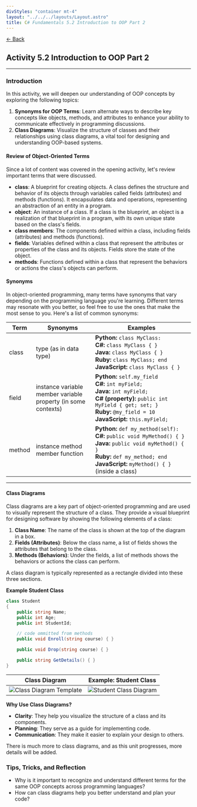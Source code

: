```yaml
---
divStyles: "container mt-4"
layout: "../../../layouts/Layout.astro"
title: C# Fundamentals 5.2 Introduction to OOP Part 2
---
```


[← Back](/c-sharp-fundamentals/)

## Activity 5.2 Introduction to OOP Part 2

---

### Introduction

In this activity, we will deepen our understanding of OOP concepts by exploring the following topics:

1. **Synonyms for OOP Terms**: Learn alternate ways to describe key concepts like objects, methods, and attributes to enhance your ability to communicate effectively in programming discussions.
2. **Class Diagrams**: Visualize the structure of classes and their relationships using class diagrams, a vital tool for designing and understanding OOP-based systems.

#### Review of Object-Oriented Terms

Since a lot of content was covered in the opening activity, let's review important terms that were discussed.

- **class**: A blueprint for creating objects. A class defines the structure and behavior of its objects through variables called fields (attributes) and methods (functions). It encapsulates data and operations, representing an abstraction of an entity in a program.
- **object**: An instance of a class. If a class is the blueprint, an object is a realization of that blueprint in a program, with its own unique state based on the class's fields.
- **class members**: The components defined within a class, including fields (attributes) and methods (functions).
- **fields**: Variables defined within a class that represent the attributes or properties of the class and its objects. Fields store the state of the object.
- **methods**: Functions defined within a class that represent the behaviors or actions the class's objects can perform.

#### Synonyms

In object-oriented programming, many terms have synonyms that vary depending on the programming language you're learning. Different terms may resonate with you better, so feel free to use the ones that make the most sense to you. Here's a list of common synonyms:

<table class="table w-auto table-bordered">
    <thead>
        <tr>
            <th>Term</th>
            <th>Synonyms</th>
            <th>Examples</th>
        </tr>
    </thead>
    <tbody>
        <tr>
            <td>class</td>
            <td>type (as in data type)</td>
            <td>
                <strong>Python:</strong> <code>class MyClass:</code><br />
                <strong>C#:</strong> <code>class MyClass { }</code><br />
                <strong>Java:</strong> <code>class MyClass { }</code><br />
                <strong>Ruby:</strong> <code>class MyClass; end</code><br />
                <strong>JavaScript:</strong> <code>class MyClass { }</code>
            </td>
        </tr>
        <tr>
            <td>field</td>
            <td>instance variable<br />member variable<br />property (in some contexts)</td>
            <td>
                <strong>Python:</strong> <code>self.my_field</code><br />
                <strong>C#:</strong> <code>int myField;</code><br />
                <strong>Java:</strong> <code>int myField;</code><br />
                <strong>C# (property):</strong> <code>public int MyField { get; set; }</code><br />
                <strong>Ruby:</strong> <code>@my_field = 10</code><br />
                <strong>JavaScript:</strong> <code>this.myField;</code>
            </td>
        </tr>
        <tr>
            <td>method</td>
            <td>instance method<br />member function</td>
            <td>
                <strong>Python:</strong> <code>def my_method(self):</code><br />
                <strong>C#:</strong> <code>public void MyMethod() { }</code><br />
                <strong>Java:</strong> <code>public void myMethod() { }</code><br />
                <strong>Ruby:</strong> <code>def my_method; end</code><br />
                <strong>JavaScript:</strong> <code>myMethod() { }</code> (inside a class)
            </td>
        </tr>
    </tbody>
</table>

---

#### Class Diagrams

Class diagrams are a key part of object-oriented programming and are used to visually represent the structure of a class. They provide a visual blueprint for designing software by showing the following elements of a class:

1. **Class Name**: The name of the class is shown at the top of the diagram in a box.
2. **Fields (Attributes)**: Below the class name, a list of fields shows the attributes that belong to the class.
3. **Methods (Behaviors)**: Under the fields, a list of methods shows the behaviors or actions the class can perform.

A class diagram is typically represented as a rectangle divided into these three sections.

**Example Student Class**

```cs
class Student
{
    public string Name;
    public int Age;
    public int StudentId;

    // code ommitted from methods
    public void Enroll(string course) { }

    public void Drop(string course) { }

    public string GetDetails() { }
}
```

<table class="table table-bordered text-center">
    <thead>
        <tr>
            <th>Class Diagram</th>
            <th>Example: Student Class
        </tr>
    </thead>
    <tbody>
        <tr>
            <td>
                <img src="/courses/c-sharp-fundamentals/class-diagram-template.png" alt="Class Diagram Template">
            </td>
            <td>
                <img src="/courses/c-sharp-fundamentals/student-class-diagram.png" alt="Student Class Diagram">
            </td>
        </tr>
    </tbody>
</table>

**Why Use Class Diagrams?**

- **Clarity**: They help you visualize the structure of a class and its components.
- **Planning**: They serve as a guide for implementing code.
- **Communication**: They make it easier to explain your design to others.

There is much more to class diagrams, and as this unit progresses, more details will be added.

### Tips, Tricks, and Reflection

- Why is it important to recognize and understand different terms for the same OOP concepts across programming languages?
- How can class diagrams help you better understand and plan your code?